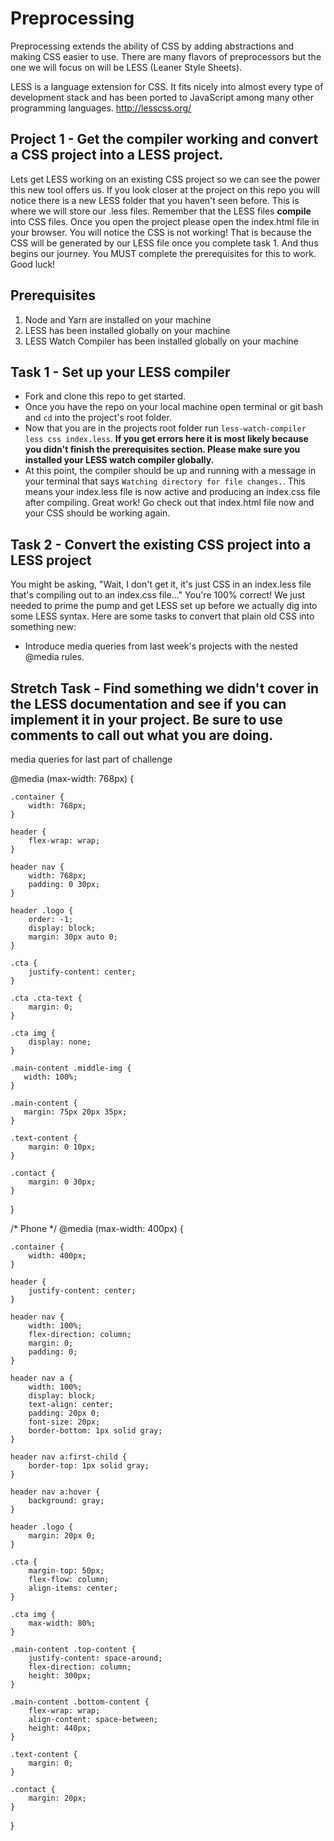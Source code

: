# Preprocessing
Preprocessing extends the ability of CSS by adding abstractions and making CSS easier to use. There are many flavors of preprocessors but the one we will focus on will be LESS (Leaner Style Sheets).  

LESS is a language extension for CSS.  It fits nicely into almost every type of development stack and has been ported to JavaScript among many other programming languages. http://lesscss.org/

## Project 1 - Get the compiler working and convert a CSS project into a LESS project.

Lets get LESS working on an existing CSS project so we can see the power this new tool offers us. If you look closer at the project on this repo you will notice there is a new LESS folder that you haven't seen before.  This is where we will store our .less files.  Remember that the LESS files **compile** into CSS files.  Once you open the project please open the index.html file in your browser.  You will notice the CSS is not working!  That is because the CSS will be generated by our LESS file once you complete task 1.  And thus begins our journey.  You MUST complete the prerequisites for this to work.  Good luck!

## Prerequisites

1. Node and Yarn are installed on your machine
2. LESS has been installed globally on your machine
3. LESS Watch Compiler has been installed globally on your machine

## Task 1 - Set up your LESS compiler

* Fork and clone this repo to get started.
* Once you have the repo on your local machine open terminal or git bash and ```cd``` into the project's root folder.
* Now that you are in the projects root folder run ```less-watch-compiler less css index.less```.  **If you get errors here it is most likely because you didn't finish the prerequisites section.  Please make sure you installed your LESS watch compiler globally.**
* At this point, the compiler should be up and running with a message in your terminal that says ```Watching directory for file changes.```.  This means your index.less file is now active and producing an index.css file after compiling.  Great work!  Go check out that index.html file now and your CSS should be working again.  

## Task 2 - Convert the existing CSS project into a LESS project

You might be asking, "Wait, I don't get it, it's just CSS in an index.less file that's compiling out to an index.css file..."  You're 100% correct!  We just needed to prime the pump and get LESS set up before we actually dig into some LESS syntax.  Here are some tasks to convert that plain old CSS into something new:

<!-- * Convert all of the current selector chains into nested selectors. -->

<!-- * Find a way to use at least two different operators like + or * to do something to the layout. -->

<!-- * Convert all the block comments into single line comments. -->

<!-- * Introduce a new color scheme that you control using variables (this is more open ended so be creative with your ideas here). -->

* Introduce media queries from last week's projects with the nested @media rules.  

## Stretch Task - Find something we didn't cover in the LESS documentation and see if you can implement it in your project.  Be sure to use comments to call out what you are doing.

media queries for last part of challenge

@media (max-width: 768px) {

    .container {
        width: 768px;
    }

    header {
        flex-wrap: wrap;
    }
  
    header nav {
        width: 768px;
        padding: 0 30px;
    }

    header .logo {
        order: -1;
        display: block;
        margin: 30px auto 0;
    }

    .cta {
        justify-content: center;
    }
    
    .cta .cta-text {
        margin: 0;
    }

    .cta img {
        display: none;
    }

    .main-content .middle-img {
       width: 100%;
    }

    .main-content {
       margin: 75px 20px 35px;
    }

    .text-content {
        margin: 0 10px;
    }

    .contact {
        margin: 0 30px;
    }
}

/* Phone */
@media (max-width: 400px) {

    .container {
        width: 400px;
    }

    header {
        justify-content: center;
    }

    header nav {
        width: 100%;
        flex-direction: column;
        margin: 0;
        padding: 0;
    }

    header nav a {
        width: 100%;
        display: block;
        text-align: center;
        padding: 20px 0;
        font-size: 20px;
        border-bottom: 1px solid gray;
    }

    header nav a:first-child {
        border-top: 1px solid gray;
    }

    header nav a:hover {
        background: gray;
    }

    header .logo {
        margin: 20px 0;
    }

    .cta {
        margin-top: 50px;
        flex-flow: column;
        align-items: center;
    }

    .cta img {
        max-width: 80%;
    }

    .main-content .top-content {
        justify-content: space-around;
        flex-direction: column;
        height: 300px;
    }

    .main-content .bottom-content {
        flex-wrap: wrap;
        align-content: space-between;
        height: 440px;
    }

    .text-content {
        margin: 0;
    }

    .contact {
        margin: 20px;
    }
}